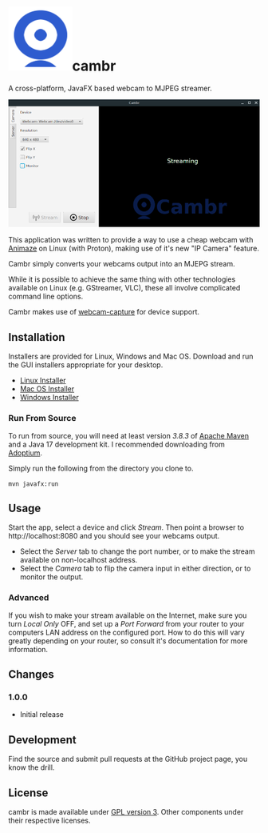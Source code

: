 # ![Bus Icon](src/main/web/icon.png  "Cambr Icon")cambr  

A cross-platform, JavaFX based webcam to MJPEG streamer.

![Screenshot](src/main/web/screenshot.png  "Screenshot")

This application was written to provide a way to use a cheap webcam with [Animaze](https://www.animaze.us/) on Linux (with Proton), making use of it's new "IP Camera" feature. 

Cambr simply converts your webcams output into an MJEPG stream. 

While it is possible to achieve the same thing with other technologies available on Linux (e.g. GStreamer, VLC), these all involve complicated command line options.

Cambr makes use of [webcam-capture](https://github.com/sarxos/webcam-capture) for device support. 

## Installation

Installers are provided for Linux, Windows and Mac OS. Download and run the GUI installers appropriate for your desktop.

 * [Linux Installer](https://github.com/bithatch/cambr/releases/download/v1.0.0/cambr_unix_1_0_0.sh)  
 * [Mac OS Installer](https://github.com/bithatch/cambr/releases/download/v1.0.0/cambr_macos_1_0_0.dmg)  
 * [Windows Installer](https://github.com/bithatch/cambr/releases/download/v1.0.0/cambr_windows-x64_1_0_0.exe)
 
### Run From Source

To run from source, you will need at least version *3.8.3* of [Apache Maven](https://maven.apache.org/) and a Java 17 development kit. I recommended downloading from [Adoptium](https://adoptium.net/).

Simply run the following from the directory you clone to.

```
mvn javafx:run
```

## Usage

Start the app, select a device and click *Stream*. Then point a browser to http://localhost:8080 and you should see your webcams output.

 * Select the *Server* tab to change the port number, or to make the stream available on non-localhost address.
 * Select the *Camera* tab to flip the camera input in either direction, or to monitor the output.
 
### Advanced

If you wish to make your stream available on the Internet, make sure you turn *Local Only* OFF, and set up a *Port Forward* from your router to your computers LAN address on the configured port. How to do this will vary greatly depending on your router, so consult it's documentation for more information. 
 
 
## Changes

### 1.0.0

 * Initial release

## Development

Find the source and submit pull requests at the GitHub project page, you know the drill.

## License

cambr is made available under [GPL version 3](https://www.gnu.org/licenses/gpl-3.0.en.html). Other components under their respective licenses. 

